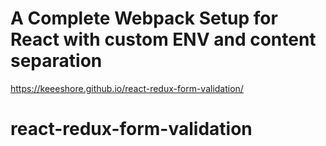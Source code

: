 # A Complete Webpack Setup for React with custom ENV and content separation

https://keeeshore.github.io/react-redux-form-validation/

# react-redux-form-validation
